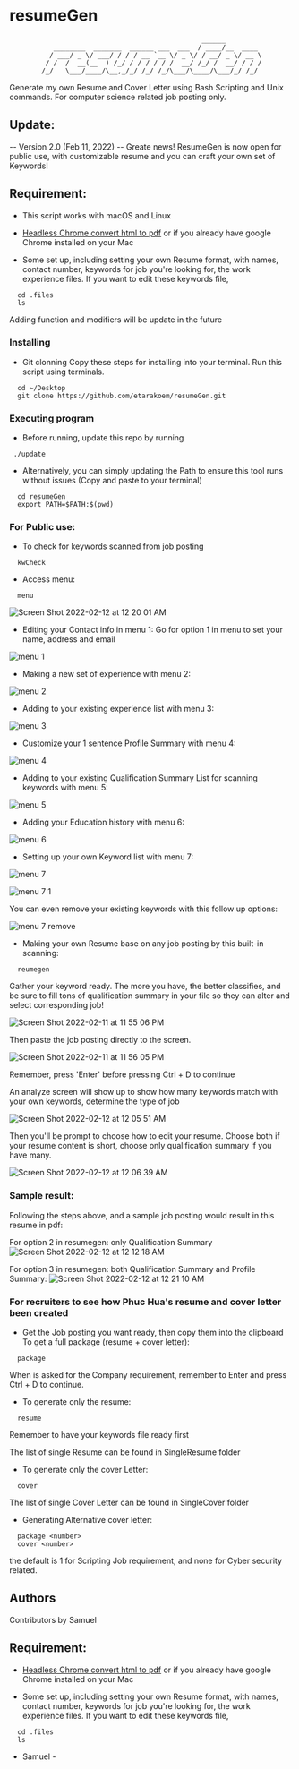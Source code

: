 # resumeGen
                                                    ______         
               ________  _______  ______ ___  ___  / ____/__  ____ 
              / ___/ _ \/ ___/ / / / __ `__ \/ _ \/ / __/ _ \/ __ \
             / /  /  __(__  ) /_/ / / / / / /  __/ /_/ /  __/ / / /
            /_/   \___/____/\__,_/_/ /_/ /_/\___/\____/\___/_/ /_/ 
                                                                   

Generate my own Resume and Cover Letter using Bash Scripting and Unix commands. For computer science related job posting only. 

## Update:
-- Version 2.0 (Feb 11, 2022) --
Greate news! ResumeGen is now open for public use, with customizable resume and you can craft your own set of Keywords!

## Requirement:

* This script works with macOS and Linux
* [Headless Chrome convert html to pdf](https://developers.google.com/web/updates/2017/04/headless-chrome) or if you already have google Chrome installed on your Mac

* Some set up, including setting your own Resume format, with names, contact number, keywords for job you're looking for, the work experience files. If you want to edit these keywords file,
```
  cd .files
  ls
```
Adding function and modifiers will be update in the future

### Installing

* Git clonning
Copy these steps for installing into your terminal. Run this script using terminals.
```
  cd ~/Desktop
  git clone https://github.com/etarakoem/resumeGen.git 
```

### Executing program
* Before running, update this repo by running
```
 ./update
```

* Alternatively, you can simply updating the Path to ensure this tool runs without issues (Copy and paste to your terminal)
```
  cd resumeGen
  export PATH=$PATH:$(pwd)
```

### For Public use:

* To check for keywords scanned from job posting
```
  kwCheck
```

* Access menu:
```
  menu
```
![Screen Shot 2022-02-12 at 12 20 01 AM](https://user-images.githubusercontent.com/50989367/153697928-84fbe916-574d-4cf1-8f36-6c717891a99b.png)

* Editing your Contact info in menu 1:
Go for option 1 in menu to set your name, address and email

![menu 1](https://user-images.githubusercontent.com/50989367/153696046-00050605-772a-4df6-933c-175b525aa589.png)

* Making a new set of experience with menu 2:

![menu 2](https://user-images.githubusercontent.com/50989367/153696000-6563301d-a280-4912-8818-8cc04d526258.png)

* Adding to your existing experience list with menu 3:

![menu 3](https://user-images.githubusercontent.com/50989367/153696088-cfd22b57-da4d-4362-af67-3fd1f3f86fc5.png)

* Customize your 1 sentence Profile Summary with menu 4:

![menu 4](https://user-images.githubusercontent.com/50989367/153696119-6136980f-ab2f-489c-8415-6b99b6ca949f.png)

* Adding to your existing Qualification Summary List for scanning keywords with menu 5:

![menu 5](https://user-images.githubusercontent.com/50989367/153696415-d449b566-ca5a-4ca2-97c0-d48b2868959f.png)

* Adding your Education history with menu 6:

![menu 6](https://user-images.githubusercontent.com/50989367/153696469-7e1fff30-c544-4457-827e-f3c9a783d8e6.png)

* Setting up your own Keyword list with menu 7:

![menu 7](https://user-images.githubusercontent.com/50989367/153696693-4fce563e-4e17-411a-a7e4-92c2dbab5792.png)

![menu 7 1](https://user-images.githubusercontent.com/50989367/153696765-9f6b6f81-30f3-45cd-90bd-c78eba6dd124.png)

You can even remove your existing keywords with this follow up options:

![menu 7 remove](https://user-images.githubusercontent.com/50989367/153696725-55d7a545-8422-4aef-b0db-4fdd612a66a4.png)

* Making your own Resume base on any job posting by this built-in scanning:

```
  reumegen
```
Gather your keyword ready. The more you have, the better classifies, and be sure to fill tons of qualification summary in your file so they can alter and select corresponding job!

![Screen Shot 2022-02-11 at 11 55 06 PM](https://user-images.githubusercontent.com/50989367/153697278-f327b2fb-0ea6-4785-afd4-14209fc84701.png)

Then paste the job posting directly to the screen.

![Screen Shot 2022-02-11 at 11 56 05 PM](https://user-images.githubusercontent.com/50989367/153697298-2d6d662a-f3b8-454c-b63c-bcaf220fbb36.png)

Remember, press 'Enter' before pressing Ctrl + D to continue

An analyze screen will show up to show how many keywords match with your own keywords, determine the type of job

![Screen Shot 2022-02-12 at 12 05 51 AM](https://user-images.githubusercontent.com/50989367/153697566-905a5edc-d1fd-4c48-9177-13f85cad7de9.png)

Then you'll be prompt to choose how to edit your resume.
Choose both if your resume content is short, choose only qualification summary if you have many.

![Screen Shot 2022-02-12 at 12 06 39 AM](https://user-images.githubusercontent.com/50989367/153697584-e5be2e7a-24d1-4bea-b2f5-27385b7c331b.png)

### Sample result:

Following the steps above, and a sample job posting would result in this resume in pdf: 

For option 2 in resumegen: only Qualification Summary
![Screen Shot 2022-02-12 at 12 12 18 AM](https://user-images.githubusercontent.com/50989367/153697730-911ae970-7b93-4884-b705-e9fa4330ba92.png)

For option 3 in resumegen: both Qualification Summary and Profile Summary:
![Screen Shot 2022-02-12 at 12 21 10 AM](https://user-images.githubusercontent.com/50989367/153697963-f657cce6-e860-40a1-9add-9a45524edc44.png)

### For recruiters to see how Phuc Hua's resume and cover letter been created
* Get the Job posting you want ready, then copy them into the clipboard
To get a full package (resume + cover letter):

```
  package
```

When is asked for the Company requirement, remember to Enter and press Ctrl + D to continue.

* To generate only the resume:
```
  resume
```
Remember to have your keywords file ready first

The list of single Resume can be found in SingleResume folder

* To generate only the cover Letter:
```
  cover
```
The list of single Cover Letter can be found in SingleCover folder

* Generating Alternative cover letter:
```
  package <number>
  cover <number>
```
the default is 1 for Scripting Job requirement, and none for Cyber security related.


## Authors

Contributors by Samuel

## Requirement:

- [Headless Chrome convert html to pdf](https://developers.google.com/web/updates/2017/04/headless-chrome) or if you already have google Chrome installed on your Mac

- Some set up, including setting your own Resume format, with names, contact number, keywords for job you're looking for, the work experience files. If you want to edit these keywords file,
```
  cd .files
  ls
```
- Samuel -
